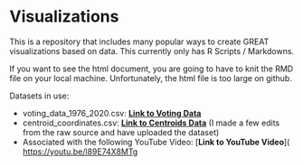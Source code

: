 # Visualizations
This is a repository that includes many popular ways to create GREAT visualizations based on data. This currently only has R Scripts / Markdowns.

If you want to see the html document, you are going to have to knit the RMD file on your local machine. Unfortunately, the html file is too large on github.

Datasets in use:
- voting_data_1976_2020.csv: [**Link to Voting Data**](https://dataverse.harvard.edu/dataset.xhtml?persistentId=doi:10.7910/DVN/42MVDX)
- centroid_coordinates.csv: [**Link to Centroids Data**](https://developers.google.com/public-data/docs/canonical/states_csv) (I made a few edits from the raw source and have uploaded the dataset)
- Associated with the following YouTube Video: [**Link to YouTube Video**]( https://youtu.be/l89E74X8MTg
